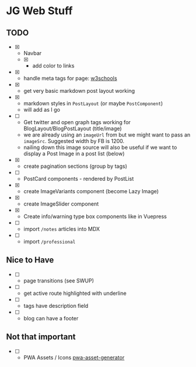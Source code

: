 # JG Web Stuff

## TODO

- [x] - Navbar
  - [x] - add color to links
- [x] - handle meta tags for page: [w3schools](https://www.w3schools.com/tags/tag_meta.asp)
- [x] - get very basic markdown post layout working
- [x] - markdown styles in `PostLayout` (or maybe `PostComponent`)
  - will add as I go
- [ ] - Get twitter and open graph tags working for BlogLayout/BlogPostLayout (title/image)
  - we are already using an `imageUrl` from but we might want to pass an `imageSrc`. Suggested width by FB is 1200.
  - nailing down this image source will also be useful if we want to display a Post Image in a post list (below)
- [x] - create pagination sections (group by tags)
- [ ] - PostCard components - rendered by PostList
- [x] - create ImageVariants component (become Lazy Image)
- [x] - create ImageSlider component
- [x] - Create info/warning type box components like in Vuepress
- [ ] - import `/notes` articles into MDX
- [ ] - import `/professional`

## Nice to Have

- [ ] - page transitions (see SWUP)
- [ ] - get active route highlighted with underline
- [ ] - tags have description field
- [ ] - blog can have a footer

## Not that important

- [ ] - PWA Assets / Icons [pwa-asset-generator](https://www.npmjs.com/package/pwa-asset-generator)
